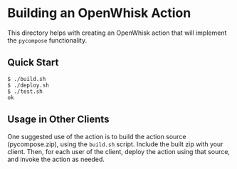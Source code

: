 # Building an OpenWhisk Action

This directory helps with creating an OpenWhisk action that will
implement the `pycompose` functionality.

## Quick Start

```shell
$ ./build.sh
$ ./deploy.sh
$ ./test.sh
ok
```

## Usage in Other Clients

One suggested use of the action is to build the action source
(pycompose.zip), using the `build.sh` script. Include the built zip
with your client. Then, for each user of the client, deploy the action
using that source, and invoke the action as needed.
